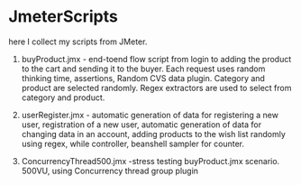 # JmeterScripts
here I collect my scripts from JMeter.

1.	buyProduct.jmx - end-toend flow script from login to adding the product to the cart and sending it to the buyer. Each request uses random thinking time, assertions, Random CVS data plugin. Сategory and product are selected randomly. Regex extractors are used to select from category and product.
   
2.	userRegister.jmx - automatic generation of data for registering a new user, registration of a new user, automatic generation of data for changing data in an account, adding products to the wish list randomly using regex, while controller, beanshell sampler for counter.
   
3.	ConcurrencyThread500.jmx -stress testing buyProduct.jmx scenario. 500VU, using Concurrency thread group plugin
 

